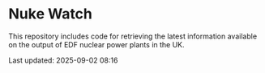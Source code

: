 # Nuke Watch

This repository includes code for retrieving the latest information available on the output of EDF nuclear power plants in the UK.

Last updated: 2025-09-02 08:16